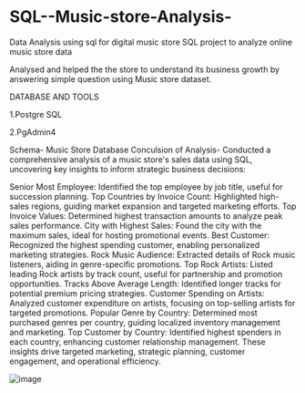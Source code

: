 # SQL--Music-store-Analysis-
Data Analysis using sql for digital music store
SQL project to analyze online music store data 

Analysed  and helped the the store to understand its business growth by answering simple question using Music store dataset. 

DATABASE AND TOOLS

1.Postgre SQL

2.PgAdmin4

Schema- Music Store Database 
Conculsion of Analysis-
Conducted a comprehensive analysis of a music store's sales data using SQL, uncovering key insights to inform strategic business decisions:

Senior Most Employee: Identified the top employee by job title, useful for succession planning.
Top Countries by Invoice Count: Highlighted high-sales regions, guiding market expansion and targeted marketing efforts.
Top Invoice Values: Determined highest transaction amounts to analyze peak sales performance.
City with Highest Sales: Found the city with the maximum sales, ideal for hosting promotional events.
Best Customer: Recognized the highest spending customer, enabling personalized marketing strategies.
Rock Music Audience: Extracted details of Rock music listeners, aiding in genre-specific promotions.
Top Rock Artists: Listed leading Rock artists by track count, useful for partnership and promotion opportunities.
Tracks Above Average Length: Identified longer tracks for potential premium pricing strategies.
Customer Spending on Artists: Analyzed customer expenditure on artists, focusing on top-selling artists for targeted promotions.
Popular Genre by Country: Determined most purchased genres per country, guiding localized inventory management and marketing.
Top Customer by Country: Identified highest spenders in each country, enhancing customer relationship management.
These insights drive targeted marketing, strategic planning, customer engagement, and operational efficiency.

![image](https://github.com/Shubhi67/SQL--Music-store-Analysis-/assets/126231638/a92576e3-8052-4854-91b1-726d3e81dadb)




